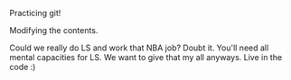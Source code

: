 Practicing git!

Modifying the contents. 

Could we really do LS and work that NBA job? Doubt it. You'll need all mental capacities for LS. We want to give that my all anyways. Live in the code :)
